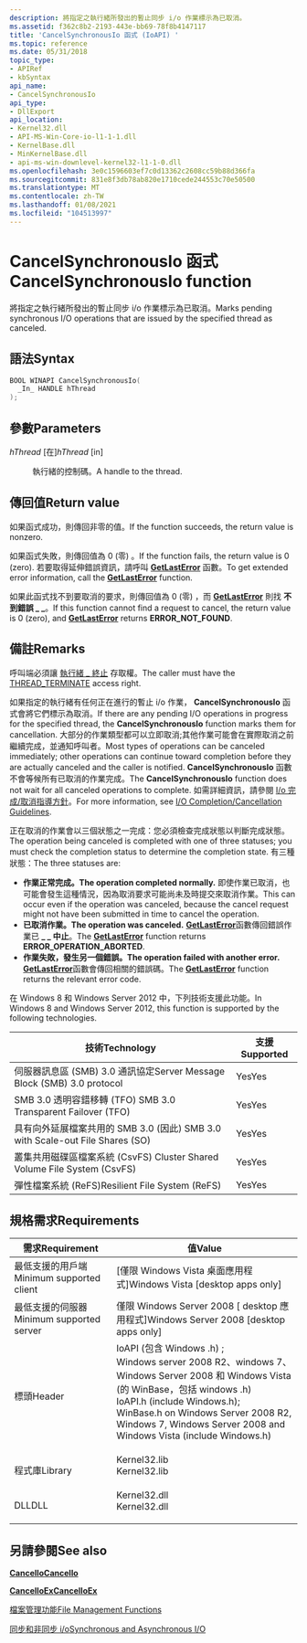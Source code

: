 ```yaml
---
description: 將指定之執行緒所發出的暫止同步 i/o 作業標示為已取消。
ms.assetid: f362c8b2-2193-443e-bb69-78f8b4147117
title: 'CancelSynchronousIo 函式 (IoAPI) '
ms.topic: reference
ms.date: 05/31/2018
topic_type:
- APIRef
- kbSyntax
api_name:
- CancelSynchronousIo
api_type:
- DllExport
api_location:
- Kernel32.dll
- API-MS-Win-Core-io-l1-1-1.dll
- KernelBase.dll
- MinKernelBase.dll
- api-ms-win-downlevel-kernel32-l1-1-0.dll
ms.openlocfilehash: 3e0c1596603ef7c0d13362c2608cc59b88d366fa
ms.sourcegitcommit: 831e8f3db78ab820e1710cede244553c70e50500
ms.translationtype: MT
ms.contentlocale: zh-TW
ms.lasthandoff: 01/08/2021
ms.locfileid: "104513997"
---
```

# <a name="cancelsynchronousio-function"></a><span data-ttu-id="5427b-103">CancelSynchronousIo 函式</span><span class="sxs-lookup"><span data-stu-id="5427b-103">CancelSynchronousIo function</span></span>

<span data-ttu-id="5427b-104">將指定之執行緒所發出的暫止同步 i/o 作業標示為已取消。</span><span class="sxs-lookup"><span data-stu-id="5427b-104">Marks pending synchronous I/O operations that are issued by the specified thread as canceled.</span></span>

## <a name="syntax"></a><span data-ttu-id="5427b-105">語法</span><span class="sxs-lookup"><span data-stu-id="5427b-105">Syntax</span></span>


```C++
BOOL WINAPI CancelSynchronousIo(
  _In_ HANDLE hThread
);
```



## <a name="parameters"></a><span data-ttu-id="5427b-106">參數</span><span class="sxs-lookup"><span data-stu-id="5427b-106">Parameters</span></span>

<dl> <dt>

<span data-ttu-id="5427b-107">*hThread* \[在\]</span><span class="sxs-lookup"><span data-stu-id="5427b-107">*hThread* \[in\]</span></span>
</dt> <dd>

<span data-ttu-id="5427b-108">執行緒的控制碼。</span><span class="sxs-lookup"><span data-stu-id="5427b-108">A handle to the thread.</span></span>

</dd> </dl>

## <a name="return-value"></a><span data-ttu-id="5427b-109">傳回值</span><span class="sxs-lookup"><span data-stu-id="5427b-109">Return value</span></span>

<span data-ttu-id="5427b-110">如果函式成功，則傳回非零的值。</span><span class="sxs-lookup"><span data-stu-id="5427b-110">If the function succeeds, the return value is nonzero.</span></span>

<span data-ttu-id="5427b-111">如果函式失敗，則傳回值為 0 (零) 。</span><span class="sxs-lookup"><span data-stu-id="5427b-111">If the function fails, the return value is 0 (zero).</span></span> <span data-ttu-id="5427b-112">若要取得延伸錯誤資訊，請呼叫 [**GetLastError**](/windows/desktop/api/errhandlingapi/nf-errhandlingapi-getlasterror) 函數。</span><span class="sxs-lookup"><span data-stu-id="5427b-112">To get extended error information, call the [**GetLastError**](/windows/desktop/api/errhandlingapi/nf-errhandlingapi-getlasterror) function.</span></span>

<span data-ttu-id="5427b-113">如果此函式找不到要取消的要求，則傳回值為 0 (零) ，而 [**GetLastError**](/windows/desktop/api/errhandlingapi/nf-errhandlingapi-getlasterror) 則找 **不到錯誤 \_ \_**。</span><span class="sxs-lookup"><span data-stu-id="5427b-113">If this function cannot find a request to cancel, the return value is 0 (zero), and [**GetLastError**](/windows/desktop/api/errhandlingapi/nf-errhandlingapi-getlasterror) returns **ERROR\_NOT\_FOUND**.</span></span>

## <a name="remarks"></a><span data-ttu-id="5427b-114">備註</span><span class="sxs-lookup"><span data-stu-id="5427b-114">Remarks</span></span>

<span data-ttu-id="5427b-115">呼叫端必須讓 [執行緒 \_ 終止](/windows/desktop/ProcThread/thread-security-and-access-rights) 存取權。</span><span class="sxs-lookup"><span data-stu-id="5427b-115">The caller must have the [THREAD\_TERMINATE](/windows/desktop/ProcThread/thread-security-and-access-rights) access right.</span></span>

<span data-ttu-id="5427b-116">如果指定的執行緒有任何正在進行的暫止 i/o 作業， **CancelSynchronousIo** 函式會將它們標示為取消。</span><span class="sxs-lookup"><span data-stu-id="5427b-116">If there are any pending I/O operations in progress for the specified thread, the **CancelSynchronousIo** function marks them for cancellation.</span></span> <span data-ttu-id="5427b-117">大部分的作業類型都可以立即取消;其他作業可能會在實際取消之前繼續完成，並通知呼叫者。</span><span class="sxs-lookup"><span data-stu-id="5427b-117">Most types of operations can be canceled immediately; other operations can continue toward completion before they are actually canceled and the caller is notified.</span></span> <span data-ttu-id="5427b-118">**CancelSynchronousIo** 函數不會等候所有已取消的作業完成。</span><span class="sxs-lookup"><span data-stu-id="5427b-118">The **CancelSynchronousIo** function does not wait for all canceled operations to complete.</span></span> <span data-ttu-id="5427b-119">如需詳細資訊，請參閱 [I/o 完成/取消指導方針](https://www.microsoft.com/whdc/driver/kernel/iocancel.mspx)。</span><span class="sxs-lookup"><span data-stu-id="5427b-119">For more information, see [I/O Completion/Cancellation Guidelines](https://www.microsoft.com/whdc/driver/kernel/iocancel.mspx).</span></span>

<span data-ttu-id="5427b-120">正在取消的作業會以三個狀態之一完成：您必須檢查完成狀態以判斷完成狀態。</span><span class="sxs-lookup"><span data-stu-id="5427b-120">The operation being canceled is completed with one of three statuses; you must check the completion status to determine the completion state.</span></span> <span data-ttu-id="5427b-121">有三種狀態：</span><span class="sxs-lookup"><span data-stu-id="5427b-121">The three statuses are:</span></span>

-   <span data-ttu-id="5427b-122">**作業正常完成。**</span><span class="sxs-lookup"><span data-stu-id="5427b-122">**The operation completed normally.**</span></span> <span data-ttu-id="5427b-123">即使作業已取消，也可能會發生這種情況，因為取消要求可能尚未及時提交來取消作業。</span><span class="sxs-lookup"><span data-stu-id="5427b-123">This can occur even if the operation was canceled, because the cancel request might not have been submitted in time to cancel the operation.</span></span>
-   <span data-ttu-id="5427b-124">**已取消作業。**</span><span class="sxs-lookup"><span data-stu-id="5427b-124">**The operation was canceled.**</span></span> <span data-ttu-id="5427b-125">[**GetLastError**](/windows/desktop/api/errhandlingapi/nf-errhandlingapi-getlasterror)函數傳回錯誤作業已 **\_ \_ 中止**。</span><span class="sxs-lookup"><span data-stu-id="5427b-125">The [**GetLastError**](/windows/desktop/api/errhandlingapi/nf-errhandlingapi-getlasterror) function returns **ERROR\_OPERATION\_ABORTED**.</span></span>
-   <span data-ttu-id="5427b-126">**作業失敗，發生另一個錯誤。**</span><span class="sxs-lookup"><span data-stu-id="5427b-126">**The operation failed with another error.**</span></span> <span data-ttu-id="5427b-127">[**GetLastError**](/windows/desktop/api/errhandlingapi/nf-errhandlingapi-getlasterror)函數會傳回相關的錯誤碼。</span><span class="sxs-lookup"><span data-stu-id="5427b-127">The [**GetLastError**](/windows/desktop/api/errhandlingapi/nf-errhandlingapi-getlasterror) function returns the relevant error code.</span></span>

<span data-ttu-id="5427b-128">在 Windows 8 和 Windows Server 2012 中，下列技術支援此功能。</span><span class="sxs-lookup"><span data-stu-id="5427b-128">In Windows 8 and Windows Server 2012, this function is supported by the following technologies.</span></span>



| <span data-ttu-id="5427b-129">技術</span><span class="sxs-lookup"><span data-stu-id="5427b-129">Technology</span></span>                                           | <span data-ttu-id="5427b-130">支援</span><span class="sxs-lookup"><span data-stu-id="5427b-130">Supported</span></span>      |
|------------------------------------------------------|----------------|
| <span data-ttu-id="5427b-131">伺服器訊息區 (SMB) 3.0 通訊協定</span><span class="sxs-lookup"><span data-stu-id="5427b-131">Server Message Block (SMB) 3.0 protocol</span></span><br/>   | <span data-ttu-id="5427b-132">Yes</span><span class="sxs-lookup"><span data-stu-id="5427b-132">Yes</span></span><br/> |
| <span data-ttu-id="5427b-133">SMB 3.0 透明容錯移轉 (TFO) </span><span class="sxs-lookup"><span data-stu-id="5427b-133">SMB 3.0 Transparent Failover (TFO)</span></span><br/>        | <span data-ttu-id="5427b-134">Yes</span><span class="sxs-lookup"><span data-stu-id="5427b-134">Yes</span></span><br/> |
| <span data-ttu-id="5427b-135">具有向外延展檔案共用的 SMB 3.0 (因此) </span><span class="sxs-lookup"><span data-stu-id="5427b-135">SMB 3.0 with Scale-out File Shares (SO)</span></span><br/>   | <span data-ttu-id="5427b-136">Yes</span><span class="sxs-lookup"><span data-stu-id="5427b-136">Yes</span></span><br/> |
| <span data-ttu-id="5427b-137">叢集共用磁碟區檔案系統 (CsvFS) </span><span class="sxs-lookup"><span data-stu-id="5427b-137">Cluster Shared Volume File System (CsvFS)</span></span><br/> | <span data-ttu-id="5427b-138">Yes</span><span class="sxs-lookup"><span data-stu-id="5427b-138">Yes</span></span><br/> |
| <span data-ttu-id="5427b-139">彈性檔案系統 (ReFS)</span><span class="sxs-lookup"><span data-stu-id="5427b-139">Resilient File System (ReFS)</span></span><br/>              | <span data-ttu-id="5427b-140">Yes</span><span class="sxs-lookup"><span data-stu-id="5427b-140">Yes</span></span><br/> |



 

## <a name="requirements"></a><span data-ttu-id="5427b-141">規格需求</span><span class="sxs-lookup"><span data-stu-id="5427b-141">Requirements</span></span>



| <span data-ttu-id="5427b-142">需求</span><span class="sxs-lookup"><span data-stu-id="5427b-142">Requirement</span></span> | <span data-ttu-id="5427b-143">值</span><span class="sxs-lookup"><span data-stu-id="5427b-143">Value</span></span> |
|-------------------------------------|-------------------------------------------------------------------------------------------------------------------------------------------------------------------------------------------------------------------------------------------------------------------------|
| <span data-ttu-id="5427b-144">最低支援的用戶端</span><span class="sxs-lookup"><span data-stu-id="5427b-144">Minimum supported client</span></span><br/> | <span data-ttu-id="5427b-145">\[僅限 Windows Vista 桌面應用程式\]</span><span class="sxs-lookup"><span data-stu-id="5427b-145">Windows Vista \[desktop apps only\]</span></span><br/>                                                                                                                                                                                                                          |
| <span data-ttu-id="5427b-146">最低支援的伺服器</span><span class="sxs-lookup"><span data-stu-id="5427b-146">Minimum supported server</span></span><br/> | <span data-ttu-id="5427b-147">僅限 Windows Server 2008 \[ desktop 應用程式\]</span><span class="sxs-lookup"><span data-stu-id="5427b-147">Windows Server 2008 \[desktop apps only\]</span></span><br/>                                                                                                                                                                                                                    |
| <span data-ttu-id="5427b-148">標頭</span><span class="sxs-lookup"><span data-stu-id="5427b-148">Header</span></span><br/>                   | <dl> <span data-ttu-id="5427b-149"><dt>IoAPI (包含 Windows .h) ;</dt><dt>Windows server 2008 R2、windows 7、Windows Server 2008 和 Windows Vista (的 WinBase，包括 windows .h) </dt></span><span class="sxs-lookup"><span data-stu-id="5427b-149"><dt>IoAPI.h (include Windows.h); </dt> <dt>WinBase.h on Windows Server 2008 R2, Windows 7, Windows Server 2008 and Windows Vista (include Windows.h)</dt></span></span> </dl> |
| <span data-ttu-id="5427b-150">程式庫</span><span class="sxs-lookup"><span data-stu-id="5427b-150">Library</span></span><br/>                  | <dl> <span data-ttu-id="5427b-151"><dt>Kernel32.lib</dt></span><span class="sxs-lookup"><span data-stu-id="5427b-151"><dt>Kernel32.lib</dt></span></span> </dl>                                                                                                                                                                                 |
| <span data-ttu-id="5427b-152">DLL</span><span class="sxs-lookup"><span data-stu-id="5427b-152">DLL</span></span><br/>                      | <dl> <span data-ttu-id="5427b-153"><dt>Kernel32.dll</dt></span><span class="sxs-lookup"><span data-stu-id="5427b-153"><dt>Kernel32.dll</dt></span></span> </dl>                                                                                                                                                                                 |



## <a name="see-also"></a><span data-ttu-id="5427b-154">另請參閱</span><span class="sxs-lookup"><span data-stu-id="5427b-154">See also</span></span>

<dl> <dt>

[<span data-ttu-id="5427b-155">**CancelIo**</span><span class="sxs-lookup"><span data-stu-id="5427b-155">**CancelIo**</span></span>](cancelio.md)
</dt> <dt>

[<span data-ttu-id="5427b-156">**CancelIoEx**</span><span class="sxs-lookup"><span data-stu-id="5427b-156">**CancelIoEx**</span></span>](cancelioex-func.md)
</dt> <dt>

[<span data-ttu-id="5427b-157">檔案管理功能</span><span class="sxs-lookup"><span data-stu-id="5427b-157">File Management Functions</span></span>](file-management-functions.md)
</dt> <dt>

[<span data-ttu-id="5427b-158">同步和非同步 i/o</span><span class="sxs-lookup"><span data-stu-id="5427b-158">Synchronous and Asynchronous I/O</span></span>](synchronous-and-asynchronous-i-o.md)
</dt> </dl>

 

